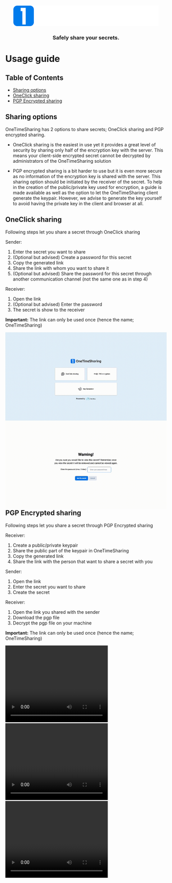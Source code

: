<p align="center">
<img src="./app/src/assets/logo-white.png"/>
</p>
<h3 align="center">Safely share your secrets.</h3>

# Usage guide

## Table of Contents

- [Sharing options](#sharing-options)
- [OneClick sharing](#one-click-sharing)
- [PGP Encrypted sharing](#pgp-encrypted-sharing)

## Sharing options

OneTimeSharing has 2 options to share secrets; OneClick sharing and PGP encrypted sharing.

- OneClick sharing is the easiest in use yet it provides a great level of security by sharing only half of the encryption key with the server. This means your client-side encrypted secret cannot be decrypted by administrators of the OneTimeSharing solution

- PGP encrypted sharing is a bit harder to use but it is even more secure as no information of the encryption key is shared with the server. This sharing option should be initiated by the receiver of the secret. 
To help in the creation of the public/private key used for encryption, a guide is made available as well as the option to let the OneTimeSharing client generate the keypair. However, we advise to generate the key yourself to avoid having the private key in the client and browser at all.


## OneClick sharing

Following steps let you share a secret through OneClick sharing

Sender:
1. Enter the secret you want to share
1. (Optional but advised) Create a password for this secret
1. Copy the generated link
1. Share the link with whom you want to share it
1. (Optional but advised) Share the password for this secret through another communication channel (not the same one as in step 4)

Receiver:
1. Open the link
1. (Optional but advised) Enter the password
1. The secret is show to the receiver

**Important:** The link can only be used once (hence the name; OneTimeSharing)

<img src="media/oneclick-sender.gif" align="left"/>
<img src="media/oneclick-receiver.gif" align="left"/>

## PGP Encrypted sharing

Following steps let you share a secret through PGP Encrypted sharing

Receiver:
1. Create a public/private keypair
1. Share the public part of the keypair in OneTimeSharing
1. Copy the generated link
1. Share the link with the person that want to share a secret with you

Sender:
1. Open the link
1. Enter the secret you want to share
1. Create the secret

Receiver:
1. Open the link you shared with the sender
1. Download the pgp file
1. Decrypt the pgp file on your machine

**Important:** The link can only be used once (hence the name; OneTimeSharing)

<video width="320" height="240" controls>
  <source src="media/PGP-receiver1.mp4" type="video/mp4">
</video>

<video width="320" height="240" controls>
  <source src="media/PGP-sender.mp4" type="video/mp4">
</video>

<video width="320" height="240" controls>
  <source src="media/PGP-receiver2.mp4" type="video/mp4">
</video>